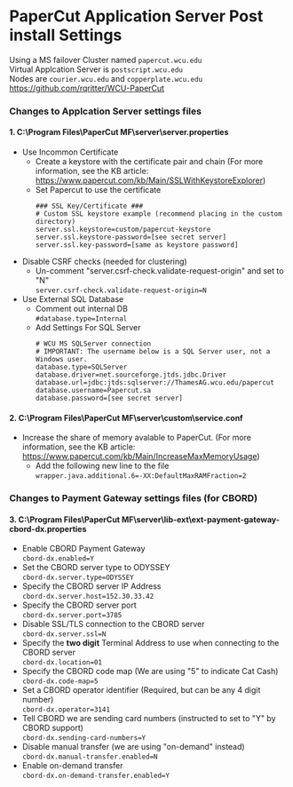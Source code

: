 # PaperCut Application Server Post install Settings
Using a MS failover Cluster named `papercut.wcu.edu`  
Virtual Applcation Server is `postscript.wcu.edu`  
Nodes are `courier.wcu.edu` and `copperplate.wcu.edu`  
https://github.com/rqritter/WCU-PaperCut

### Changes to Applcation Server settings files

#### 1. C:\Program Files\PaperCut MF\server\server.properties

* Use Incommon Certificate
  * Create a keystore with the certificate pair and chain (For more information, see the KB article: https://www.papercut.com/kb/Main/SSLWithKeystoreExplorer)
  * Set Papercut to use the certificate
    ```
    ### SSL Key/Certificate ###
    # Custom SSL keystore example (recommend placing in the custom directory)
    server.ssl.keystore=custom/papercut-keystore
    server.ssl.keystore-password=[see secret server]
    server.ssl.key-password=[same as keystore password]
    ```
* Disable CSRF checks (needed for clustering)
  * Un-comment "server.csrf-check.validate-request-origin" and set to "N"  
    `server.csrf-check.validate-request-origin=N`
* Use External SQL Database
  * Comment out internal DB  
    `#database.type=Internal` 
  * Add Settings For SQL Server
    ```
    # WCU MS SQLServer connection
    # IMPORTANT: The username below is a SQL Server user, not a Windows user.
    database.type=SQLServer
    database.driver=net.sourceforge.jtds.jdbc.Driver
    database.url=jdbc:jtds:sqlserver://ThamesAG.wcu.edu/papercut
    database.username=Papercut.sa
    database.password=[see secret server]
    ```
#### 2. C:\Program Files\PaperCut MF\server\custom\service.conf

* Increase the share of memory avalable to PaperCut. (For more information, see the KB article: https://www.papercut.com/kb/Main/IncreaseMaxMemoryUsage)  
  * Add the following new line to the file  
    `wrapper.java.additional.6=-XX:DefaultMaxRAMFraction=2`
### Changes to Payment Gateway settings files (for CBORD)

#### 3. C:\Program Files\PaperCut MF\server\lib-ext\ext-payment-gateway-cbord-dx.properties

* Enable CBORD Payment Gateway  
  `cbord-dx.enabled=Y`
* Set the CBORD server type to ODYSSEY  
  `cbord-dx.server.type=ODYSSEY`
* Specify the CBORD server IP Address  
  `cbord-dx.server.host=152.30.33.42`
* Specify the CBORD server port  
  `cbord-dx.server.port=3785` 
* Disable SSL/TLS connection to the CBORD server  
  `cbord-dx.server.ssl=N`
* Specify the **two digit** Terminal Address to use when connecting to the CBORD server  
  `cbord-dx.location=01`
* Specify the CBORD code map (We are using "5" to indicate Cat Cash)  
  `cbord-dx.code-map=5` 
* Set a CBORD operator identifier (Required, but can be any 4 digit number)  
  `cbord-dx.operator=3141`
* Tell CBORD we are sending card numbers (instructed to set to "Y" by CBORD support)  
  `cbord-dx.sending-card-numbers=Y`
* Disable manual transfer (we are using "on-demand" instead)  
  `cbord-dx.manual-transfer.enabled=N`
* Enable on-demand transfer   
  `cbord-dx.on-demand-transfer.enabled=Y`
